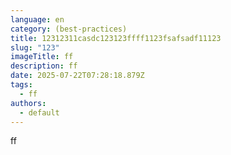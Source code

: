 ```yaml
---
language: en
category: (best-practices)
title: 12312311casdc123123ffff1123fsafsadf11123
slug: "123"
imageTitle: ff
description: ff
date: 2025-07-22T07:28:18.879Z
tags:
  - ff
authors:
  - default
---
```

ff
